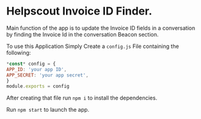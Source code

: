 # Helpscout Invoice ID Finder.

Main function of the app is to update the Invoice ID fields in a conversation by finding the Invoice Id in the conversation Beacon section. 

To use this Application Simply Create a `config.js` File containing the following: 

```jsx
*const* config = {
APP_ID: 'your app ID',
APP_SECRET: 'your app secret',
}
module.exports = config
```

After creating that file run `npm i` to install the dependencies. 

Run `npm start` to launch the app.